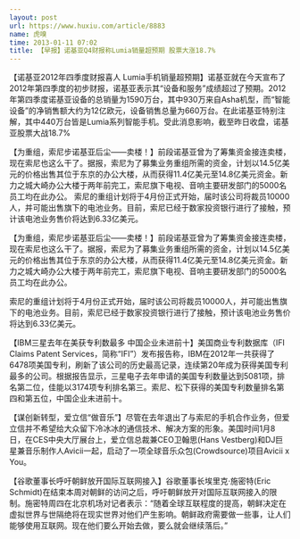 ```yaml
---
layout: post
url: https://www.huxiu.com/article/8883
name: 虎嗅
time: 2013-01-11 07:02
title: 【早报】诺基亚Q4财报称Lumia销量超预期 股票大涨18.7%
---
```

【诺基亚2012年四季度财报喜人 Lumia手机销量超预期】诺基亚就在今天宣布了2012年第四季度的初步财报，诺基亚表示其“设备和服务”成绩超过了预期。2012年第四季度诺基亚设备的总销量为1590万台，其中930万来自Asha机型，而“智能设备”的净销售额大约为12亿欧元，设备销售总量为660万台。在此诺基亚特别注解，其中440万台皆是Lumia系列智能手机。受此消息影响，截至昨日收盘，诺基亚股票大战18.7%

【为重组，索尼步诺基亚后尘——卖楼！】前段诺基亚曾为了筹集资金接连卖楼，现在索尼也这么干了。据报，索尼为了募集业务重组所需的资金，计划以14.5亿美元的价格出售其位于东京的办公大楼，从而获得11.4亿美元至14.8亿美元资金。新力之城大崎办公大楼于两年前完工，索尼旗下电视、音响主要研发部门的5000名员工均在此办公。 索尼的重组计划将于4月份正式开始，届时该公司将裁员10000人，并可能出售旗下的电池业务。目前，索尼已经于数家投资银行进行了接触，预计该电池业务售价将达到6.33亿美元。

【为重组，索尼步诺基亚后尘——卖楼！】前段诺基亚曾为了筹集资金接连卖楼，现在索尼也这么干了。据报，索尼为了募集业务重组所需的资金，计划以14.5亿美元的价格出售其位于东京的办公大楼，从而获得11.4亿美元至14.8亿美元资金。新力之城大崎办公大楼于两年前完工，索尼旗下电视、音响主要研发部门的5000名员工均在此办公。

索尼的重组计划将于4月份正式开始，届时该公司将裁员10000人，并可能出售旗下的电池业务。目前，索尼已经于数家投资银行进行了接触，预计该电池业务售价将达到6.33亿美元。

【IBM三星去年在美获专利数最多 中国企业未进前十】美国商业专利数据库（IFI Claims Patent Services，简称“IFI”）发布报告称，IBM在2012年一共获得了6478项美国专利，刷新了该公司的历史最高记录，连续第20年成为获得美国专利最多的公司。根据报告显示，三星电子去年申请的美国专利数量达到5081项，排名第二位，佳能以3174项专利排名第三。索尼、松下获得的美国专利数量排名第四和第五位，中国企业未进前十。

【谋创新转型，爱立信“做音乐”】尽管在去年退出了与索尼的手机合作业务，但爱立信并不希望给大众留下冷冰冰的通信技术、解决方案的形象。美国时间1月8日，在CES中央大厅展台上，爱立信总裁兼CEO卫翰思(Hans Vestberg)和DJ巨星兼音乐制作人Avicii一起，启动了一项全球音乐众包(Crowdsource)项目Avicii x You。

【谷歌董事长呼吁朝鲜放开国际互联网接入】谷歌董事长埃里克·施密特(Eric Schmidt)在结束本周对朝鲜的访问之后，呼吁朝鲜放开对国际互联网接入的限制。施密特周四在北京机场对记者表示：“随着全球互联程度的提高，朝鲜决定在虚拟世界与世隔绝将在现实世界对他们产生影响。朝鲜政府需要做一些事，让人们能够使用互联网。现在他们要么开始去做，要么就会继续落后。”

